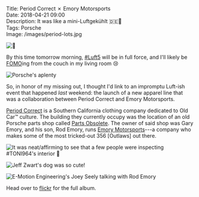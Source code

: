 Title: Period Correct ✗ Emory Motorsports  
Date: 2018-04-21 09:00  
Description: It was like a mini-Luftgekühlt 🇩🇪🚗  
Tags: Porsche  
Image: /images/period-lots.jpg  

![👅][1]

By this time tomorrow morning, [#Luft5][2] will be in full force, and I'll likely be [FOMO][3]ing from the couch in my living room 😢

![Porsche's aplenty][4]

So, in honor of my missing out, I thought I'd link to an impromptu Luft-ish event that happened *last* weekend: the launch of a new apparel line that was a collaboration between Period Correct and Emory Motorsports.

[Period Correct][5] is a Southern California clothing company dedicated to Old Car™ culture. The building they currently occupy was the location of an old Porsche parts shop called [Parts Obsolete][6]. The owner of said shop was Gary Emory, and his son, Rod Emory, runs [Emory Motorsports][7]---a company who makes some of the most tricked-out 356 [Outlaws] out there.

![It was neat/affirming to see that a few people were inspecting #TONI964's interior 🏅][8]

![Jeff Zwart's dog was so cute!][9]

![E-Motion Engineering's Joey Seely talking with Rod Emory][10]

Head over to [flickr][11] for the full album.

[1]: /images/period-middle.jpg "Image of a red long-hood 911 in in the background, with a ducktail G body and a 356 cabriolet in the foreground"
[2]: https://luftgekuhlt.com/luftgekhlt-5/ "Luftgekühlt 5 website"
[3]: https://www.urbandictionary.com/define.php?term=fomo "Urban Dictionary entry for \"Fear of missing out\""
[4]: /images/period-lots.jpg "Wide-ish angle photo of a lot of the cars at the event"
[5]: http://periodcorrect.com "Link to the Period Correct website"
[6]: http://www.partsobsolete.com "Link to the Parts Obsolete website"
[7]: http://emorymotorsports.com "Link to the Emory Motorsports website"
[8]: /images/period-toni964.jpg "Image of a guy checking out the inside of my car"
[9]: /images/period-doggie.jpg "Image of Jeff Zwart's dog enjoying a fun time in the back of Zwart's 356 cabriolet"
[10]: /images/period-rod-joey.jpg "Image of E-Motion Engineering's Joey Seely talking with Rod Emory"
[11]: https://www.flickr.com/photos/toniwonkanobi/albums/72157665932546727 "Link to the full flickr album of this event"